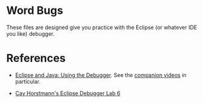 # Word Bugs

These files are designed give you practice with the Eclipse (or
whatever IDE you like) debugger.

# References

* [Eclipse and Java: Using the Debugger](http://eclipsetutorial.sourceforge.net/debugger.html). See the [companion videos](https://www.youtube.com/playlist?list=PLUGinutrSzN-ALgaL0mSyPDHi3VhUCcuV) in particular.

* [Cay Horstmann's Eclipse Debugger Lab 6](http://www.horstmann.com/bigj/help/debugger/tutorial.html)
